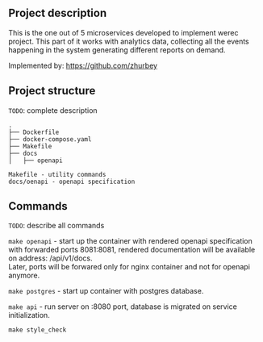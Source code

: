 ## Project description
This is the one out of 5 microservices developed to implement werec project. This part of it works with analytics
data, collecting all the events happening in the system generating different reports on demand.

Implemented by: https://github.com/zhurbey


## Project structure
`TODO`: complete description
```
.
├── Dockerfile
├── docker-compose.yaml
├── Makefile
├── docs
│   ├── openapi

Makefile - utility commands
docs/oenapi - openapi specification
```


## Commands
`TODO`: describe all commands

`make openapi` - start up the container with rendered openapi specification with forwarded ports 8081:8081,
rendered documentation will be available on address: /api/v1/docs. \
Later, ports will be forwared only for nginx container and not for openapi anymore.

`make postgres` - start up container with postgres database.

`make api` - run server on :8080 port, database is migrated on service initialization.

`make style_check`
